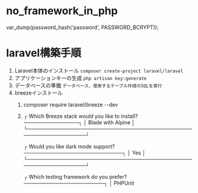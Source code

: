 # no_framework_in_php
 
var_dump(password_hash('password', PASSWORD_BCRYPT));


# laravel構築手順

1. Laravel本体のインストール
    `composer create-project laravel/laravel`
2. アプリケーションキーの生成
    `php artisan key:generate`
3. データベースの準備
    `データベース、使用するテーブル作成のSQLを実行`
4. breezeインストール
   1. composer require laravel/breeze --dev
   2.   ┌ Which Breeze stack would you like to install? ───────────────┐
        │ Blade with Alpine                                            │
        └──────────────────────────────────────────────────────────────┘

        ┌ Would you like dark mode support? ───────────────────────────┐
        │ Yes                                                          │
        └──────────────────────────────────────────────────────────────┘

        ┌ Which testing framework do you prefer? ──────────────────────┐
        │ PHPUnit   